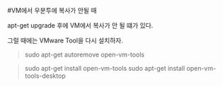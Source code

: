 #VM에서 우분투에 복사가 안될 때

apt-get upgrade 후에 VM에서 복사가 안 될 떄가 있다.

그럴 때에는 VMware Tool을 다시 설치하자.

> sudo apt-get autoremove open-vm-tools
 
> sudo apt-get install open-vm-tools
> sudo apt-get install open-vm-tools-desktop

